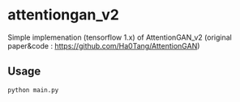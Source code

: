 # attentiongan_v2
Simple implemenation (tensorflow 1.x) of AttentionGAN_v2 (original paper&code : https://github.com/Ha0Tang/AttentionGAN)

## Usage
~~~
python main.py
~~~
